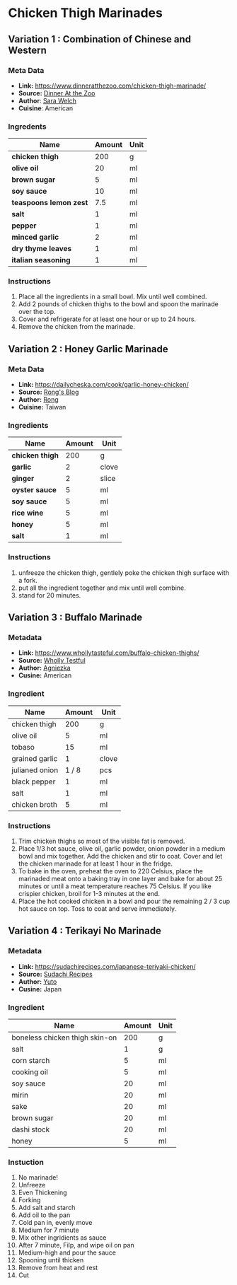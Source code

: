 # Chicken Thigh Marinades
## Variation 1 : Combination of Chinese and Western
### Meta Data
- **Link:** https://www.dinneratthezoo.com/chicken-thigh-marinade/
- **Source:** [Dinner At the Zoo][dinner-at-the-zoo]
- **Author**: [Sara Welch][sara-welch]
- **Cuisine**: American
### Ingredents
|Name|Amount|Unit|
|-|-|-|
| **chicken thigh** | 200 | g |
| **olive oil** | 20 | ml |
| **brown sugar** | 5 | ml |
| **soy sauce** | 10 | ml |
| **teaspoons lemon zest** | 7.5  | ml |
| **salt** | 1 | ml |
| **pepper** | 1 | ml |
| **minced garlic** | 2 | ml |
| **dry thyme leaves** | 1 | ml |
| **italian seasoning** | 1 | ml |

### Instructions
1. Place all the ingredients in a small bowl. Mix until well combined.
2. Add 2 pounds of chicken thighs to the bowl and spoon the marinade over the top.
3. Cover and refrigerate for at least one hour or up to 24 hours.
4. Remove the chicken from the marinade.

## Variation 2 : Honey Garlic Marinade
### Meta Data
 - **Link:** https://dailycheska.com/cook/garlic-honey-chicken/
 - **Source:** [Rong's Blog][rong]
 - **Author:** [Rong][rong]
 - **Cuisine:** Taiwan
### Ingredients
|Name|Amount|Unit|
|-|-|-|
| **chicken thigh** | 200 | g |
| **garlic** | 2 | clove |
| **ginger** | 2 | slice|
| **oyster sauce** | 5 | ml |
| **soy sauce** | 5 | ml |
| **rice wine** | 5 | ml |
| **honey** | 5 | ml |
| **salt** | 1 | ml |
### Instructions
1. unfreeze the chicken thigh, gentlely poke the chicken thigh surface with a fork.
2. put all the ingredient together and mix until well combine.
3. stand for 20 minutes.

## Variation 3 : Buffalo Marinade
### Metadata
 - **Link:** https://www.whollytasteful.com/buffalo-chicken-thighs/
 - **Source:** [Wholly Testful][wholly-testful]
 - **Author:** [Agniezka][agniezka]
 - **Cusine:** American

### Ingredient
|Name|Amount|Unit|
|-|-|-|
| chicken thigh | 200 | g |
| olive oil | 5 | ml |
| tobaso | 15 | ml |
| grained garlic | 1 | clove |
| julianed onion | 1 / 8 | pcs |
| black pepper | 1 | ml |
| salt | 1 | ml |
| chicken broth | 5 | ml |
### Instructions
1. Trim chicken thighs so most of the visible fat is removed.
2. Place 1/3 hot sauce, olive oil, garlic powder, onion powder in a medium bowl and mix together. Add the chicken and stir to coat. Cover and let the chicken marinade for at least 1 hour in the fridge.
3. To bake in the oven, preheat the oven to 220 Celsius, place the marinaded meat onto a baking tray in one layer and bake for about 25 minutes or until a meat temperature reaches 75 Celsius. If you like crispier chicken, broil for 1-3 minutes at the end.
4. Place the hot cooked chicken in a bowl and pour the remaining 2 / 3 cup hot sauce on top. Toss to coat and serve immediately.

## Variation 4 : Terikayi No Marinade
### Metadata
 - **Link:** https://sudachirecipes.com/japanese-teriyaki-chicken/
 - **Source:** [Sudachi Recipes][shudachi]
 - **Author:** [Yuto][yuto]
 - **Cusine:** Japan

### Ingredient
|Name|Amount|Unit|
|-|-|-|
| boneless chicken thigh skin-on | 200 | g |
| salt | 1 | g |
| corn starch | 5 | ml |
| cooking oil | 5 | ml |
| soy sauce | 20 | ml |
| mirin | 20 | ml |
| sake | 20 | ml |
| brown sugar | 20 | ml |
| dashi stock | 20 | ml |
| honey | 5 | ml |

### Instuction
1. No marinade!
2. Unfreeze
3. Even Thickening
4. Forking
5. Add salt and starch
6. Add oil to the pan
7. Cold pan in, evenly move
8. Medium for 7 minute
9. Mix other ingridients as sauce
10. After 7 minute, Filp, and wipe oil on pan
11. Medium-high and pour the sauce
12. Spooning until thicken
13. Remove from heat and rest
14. Cut











































[dinner-at-the-zoo]: https://dinneratthezoo.com
[sara-welch]: https://www.dinneratthezoo.com/about-me-contact-info/
[rong]: https://dailycheska.com/
[wholly-testful]: https://www.whollytasteful.com/
[agniezka]: https://www.whollytasteful.com/about/
[shudachi]: https://sudachirecipes.com/
[yuto]: https://sudachirecipes.com/about-us/
